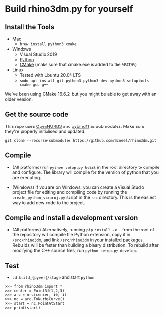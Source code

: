 # Build rhino3dm.py for yourself

## Install the Tools

* Mac
  * `brew install python3 cmake`
* Windows
  * Visual Studio 2019
  * [Python](https://www.python.org/downloads/windows/)
  * [CMake](https://cmake.org/download/) (make sure that cmake.exe is added to the `%PATH%`)
* Linux
  * Tested with Ubuntu 20.04 LTS
  * `sudo apt install git python3 python3-dev python3-setuptools cmake gcc g++`

We've been using CMake 16.6.2, but you might be able to get away with an older version.

## Get the source code

This repo uses [OpenNURBS](https://github.com/mcneel/opennurbs) and [pybind11](https://github.com/pybind/pybind11) as submodules. Make sure they're properly initialised and updated.

```commandline
git clone --recurse-submodules https://github.com/mcneel/rhino3dm.git
```

## Compile

* (All platforms) run `python setup.py bdist` in the root directory to compile and configure. The library will compile for the version of python that you are executing.

* (Windows) If you are on Windows, you can create a Visual Studio project file for editing and compiling code by running the `create_python_vcxproj.py` script in the `src` directory. This is the easiest way to add new code to the project.

## Compile and install a development version

* (All platforms) Alternatively, running `pip install -e .` from the root of the repository will compile the Python extension, copy it in `/src/rhino3dm`, and link `/src/rhino3dm` in your installed packages. Rebuilds will be faster than building a binary distribution. To rebuild after modifying the C++ source files, run `python setup.py develop`.

## Test

* `cd build_{pyver}/stage` and start `python`
```
>>> from rhino3dm import *
>>> center = Point3d(1,2,3)
>>> arc = Arc(center, 10, 1)
>>> nc = arc.ToNurbsCurve()
>>> start = nc.PointAtStart
>>> print(start)
```
